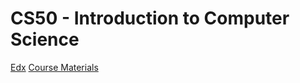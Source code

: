 # CS50 - Introduction to Computer Science

[Edx](https://courses.edx.org/courses/course-v1:HarvardX+CS50+X)
[Course Materials](https://cs50.harvard.edu/x/2020/)
